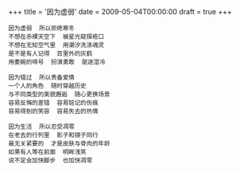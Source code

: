 +++
title = '因为虚弱'
date = 2009-05-04T00:00:00
draft = true
+++

```text
因为虚弱  所以拒绝寒冬
不想在赤裸天空下  被星光窥探疮口
不想在无知空气里  用潮汐洗涤魂灵
是不是有人记得  百里外的灰鹤
用委婉的啼号  扮演勇敢  驱逐湿冷

因为错过  所以责备爱情
一个人的角色  随时穿越历史
与不同类型的美貌邂逅  随心更换场景
容易反悔的差错  容易铭记的伤痕
容易得到的笑容  容易失去的热情

因为生活  所以忍受凋零
在老去的行列里  影子和镜子同行
最无关紧要的  才是皮肤与骨肉的年龄
如果有人等在前面  明眸浅笑
说不定会加快脚步  也加快凋零
```
